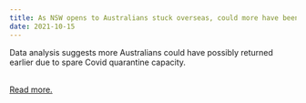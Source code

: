 ```yaml
---
title: As NSW opens to Australians stuck overseas, could more have been done to bring people home?
date: 2021-10-15
---
```

<p>Data analysis suggests more Australians could have possibly returned earlier due to spare Covid quarantine capacity.</p><br>
<a href='https://www.theguardian.com/australia-news/datablog/2021/oct/15/as-nsw-opens-to-australians-stuck-overseas-could-more-have-been-done-to-bring-people-home'>Read more.</a>